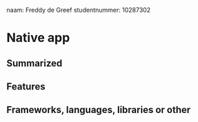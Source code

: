 naam: Freddy de Greef studentnummer: 10287302

Native app
=============

Summarized
-------------

Features
-------------

Frameworks, languages, libraries or other 
-------------


